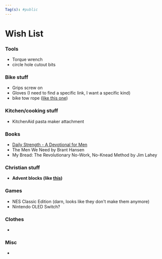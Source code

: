 ```yaml
---
Tag(s): #public
---
```


# Wish List

### Tools 
* Torque wrench
* circle hole cutout bits

### Bike stuff
* Grips screw on
* Gloves (I need to find a specific link, I want a specific kind)
* bike tow rope ([like this one]([](https://kidsrideshotgun.com/products/mtb-tow-rope)))

### Kitchen/cooking stuff
* KitchenAid pasta maker attachment

### Books
- [Daily Strength - A Devotional for Men](https://www.google.com/books/edition/Daily_Strength/qWJaEAAAQBAJ?hl=en)
- The Men We Need by Brant Hansen
- My Bread: The Revolutionary No-Work, No-Knead Method by Jim Lahey 

### Christian stuff
* **Advent blocks (like [this](https://goodkind.shop/products/advent-blocks-traditions-mode))**

### Games
- NES Classic Edition (darn, looks like they don't make them anymore)
- Nintendo OLED Switch?

### Clothes
- 

### Misc
- 

